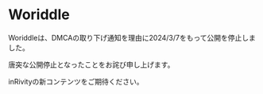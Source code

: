 # Woriddle

Woriddleは、DMCAの取り下げ通知を理由に2024/3/7をもって公開を停止しました。

唐突な公開停止となったことをお詫び申し上げます。

inRivityの新コンテンツをご期待ください。

